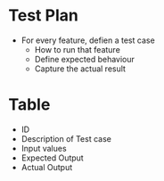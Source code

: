 # Test Plan
* For every feature, defien a test case
    * How to run that feature
    * Define expected behaviour
    * Capture the actual result

# Table
* ID 
* Description of Test case
* Input values
* Expected Output
* Actual Output